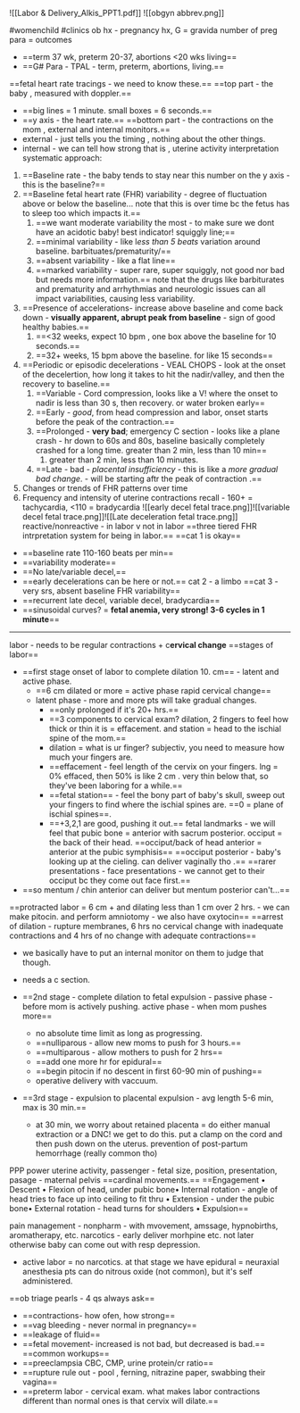 ![[Labor & Delivery_Alkis_PPT1.pdf]]
![[obgyn abbrev.png]]

#womenchild #clinics 
ob hx - 
pregnancy hx, G = gravida number of preg 
para = outcomes 
- ==term 37 wk, preterm 20-37, abortions <20 wks living== 
- ==G# Para - TPAL - term, preterm, abortions, living.== 

==fetal heart rate tracings - we need to know these.== 
==top part - the baby , measured with doppler.== 
- ==big lines = 1 minute. small boxes = 6 seconds.== 
- ==y axis - the heart rate.== 
==bottom part - the contractions on the mom , external and internal monitors.== 
- external - just tells you the timing , nothing about the other things. 
- internal - we can tell how strong that is , uterine activity 
interpretation systematic approach: 
1. ==Baseline rate  - the baby tends to stay near this number on the y axis - this is the baseline?== 
2. ==Baseline fetal heart rate (FHR) variability - degree of fluctuation above or below the baseline... note that this is over time bc the fetus has to sleep too which impacts it.== 
	1. ==we want moderate variability the most - to make sure we dont have an acidotic baby! best indicator! squiggly line;== 
	2. ==minimal variability - like l*ess than 5 beats* variation around baseline. barbituates/prematurity/== 
	3. ==absent variability - like a flat line==
	4. ==marked variability - super rare, super squiggly, not good nor bad but needs more information.==
	note that the drugs like barbiturates and prematurity and arrhythmias and neurologic issues can all impact variabilities, causing less variability. 
3. ==Presence of accelerations- increase above baseline and come back down - **visually apparent, abrupt peak from baseline** - sign of good healthy babies.== 
	1. ==<32 weeks, expect 10 bpm , one box above the baseline for 10 seconds.== 
	2. ==32+ weeks, 15 bpm above the baseline. for like 15 seconds==
4. ==Periodic or episodic decelerations - VEAL CHOPS - look at the onset of the decelertion, how long it takes to hit the nadir/valley, and then the recovery to baseline.== 
	1. ==Variable - Cord compression, looks like a V! where the onset to nadir is less than 30 s, then recovery. or water broken early== 
	2. ==Early - *good*, from head compression and labor, onset starts before the peak of the contraction.== 
	3. ==Prolonged - **very bad**; emergency C section - looks like a plane crash - hr down to 60s and 80s, baseline basically completely crashed for a long time. greater than 2 min, less than 10 min== 
		1. greater than 2 min, less than 10 minutes. 
	4. ==Late - bad - *placental insufficiency* - this is like a *more gradual bad change*. - will be starting aftr the peak of contraction .== 
5. Changes or trends of FHR patterns over time 
6. Frequency and intensity of uterine contractions
recall - 160+ = tachycardia, <110 = bradycardia 
![[early decel fetal trace.png]]![[variable decel fetal trace.png]]![[Late deceleration fetal trace.png]]
reactive/nonreactive - in labor v not in labor
==three tiered FHR intrpretation system for being in labor.== 
==cat 1 is okay== 
- ==baseline rate 110-160 beats per min== 
- ==variability moderate==
- ==No late/variable decel,== 
- ==early decelerations can be here or not.== 
cat 2 - a limbo 
==cat 3 - very srs, absent baseline FHR variability== 
- ==recurrent late decel, variable decel, bradycardia==
- ==sinusoidal curves? = **fetal anemia, very strong! 3-6 cycles in 1 minute**==
---
labor - needs to be regular contractions + c**ervical change**
==stages of labor==
- ==first stage onset of labor to complete dilation 10. cm== - latent and active phase. 
	- ==6 cm dilated or more = active phase rapid cervical change==
	- latent phase - more and more pts will take gradual changes. 
		- ==only prolonged if it's 20+ hrs.== 
		- ==3 components to cervical exam? dilation, 2 fingers to feel how thick or thin it is = effacement. and station = head to the ischial spine of the mom.== 
		- dilation = what is ur finger? subjectiv, you need to measure how much your fingers are. 
		- ==effacement - feel length of the cervix on your fingers. lng = 0% effaced, then 50% is like 2 cm . very thin below that, so they've been laboring for a while.== 
		- ==fetal station== - feel the bony part of baby's skull, sweep out your fingers to find where the ischial spines are. ==0 = plane of ischial spines==. 
		- ==+3,2,1 are good, pushing it out.== 
fetal landmarks - we will feel that pubic bone = anterior with sacrum posterior. occiput = the back of their head. 
==occiput/back of head anterior = anterior at the pubic symphisis==
==occiput posterior - baby's looking up at the cieling. can deliver vaginally tho .== 
==rarer presentations - face presentations - we cannot get to their occiput bc they come out face first.== 
- ==so mentum / chin anterior can deliver but mentum posterior can't...== 

==protracted labor = 6 cm + and dilating less than 1 cm over 2 hrs. - we can make pitocin. and perform amniotomy - we also have oxytocin==
==arrest of dilation - rupture membranes, 6 hrs no cervical change with inadequate contractions and 4 hrs of no change with adequate contractions==
- we basically have to put an internal monitor on them to judge that though. 
- needs a c section. 

- ==2nd stage - complete dilation to fetal expulsion - passive phase - before mom is actively pushing. active phase - when mom pushes more==
	- no absolute time limit as long as progressing. 
	- ==nulliparous - allow new moms to push for 3 hours.== 
	- ==multiparous - allow mothers to push for 2 hrs==
	- ==add one more hr for epidural==
	- ==begin pitocin if no descent in first 60-90 min of pushing== 
	- operative delivery with vaccuum. 
- ==3rd stage - expulsion to placental expulsion - avg length 5-6 min, max is 30 min.== 
	- at 30 min, we worry about retained placenta = do either manual extraction or a DNC! we get to do this. put a clamp on the cord and then push down on the uterus. prevention of post-partum hemorrhage (really common tho)
	
PPP
power uterine activity, passenger - fetal size, position, presentation, pasage - maternal pelvis 
==cardinal movements.== 
==Engagement • Descent • Flexion of head, under pubic bone• Internal rotation - angle of head tries to face up into ceiling to fit thru • Extension - under the pubic bone• External rotation - head turns for shoulders • Expulsion==

pain management - nonpharm - with mvovement, amssage, hypnobirths, aromatherapy, etc. 
narcotics - early deliver morhpine etc. not later otherwise baby can come out with resp depression. 
- active labor = no narcotics. at that stage we have epidural = neuraxial anesthesia 
pts can do nitrous oxide (not common), but it's self administered. 

==ob triage pearls - 4 qs always ask== 
- ==contractions- how ofen, how strong== 
- ==vag bleeding - never normal in pregnancy== 
- ==leakage of fluid== 
- ==fetal movement- increased is not bad, but decreased is bad.== 
==common workups== 
- ==preeclampsia CBC, CMP, urine protein/cr ratio==
- ==rupture rule out - pool , ferning, nitrazine paper, swabbing their vagina==
- ==preterm labor - cervical exam. what makes labor contractions different than normal ones is that cervix will dilate.== 



